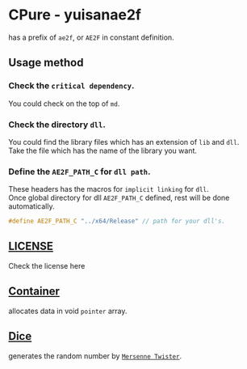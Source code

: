 # CPure - yuisanae2f
has a prefix of `ae2f`, or `AE2F` in constant definition.

## Usage method
### Check the `critical dependency`.
You could check on the top of `md`.

### Check the directory `dll`.
You could find the library files which has an extension of `lib` and `dll`.  
Take the file which has the name of the library you want.

### Define the `AE2F_PATH_C` for `dll path`.
These headers has the macros for `implicit linking` for `dll`.  
Once global directory for dll `AE2F_PATH_C` defined, rest will be done automatically.
```c
#define AE2F_PATH_C "../x64/Release" // path for your dll's.
```

## <a href="./LICENSE.md">LICENSE</a>
Check the license here

## <a href="./headers/Container.md">Container</a>
allocates data in void `pointer` array.

## <a id="Dice" href="./headers/Dice.md">Dice</a>
generates the random number by <a href="https://en.wikipedia.org/wiki/Mersenne_Twister#Pseudocode">`Mersenne Twister`</a>.